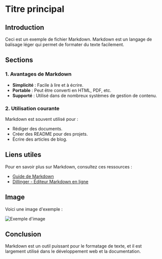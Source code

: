 # Titre principal

## Introduction

Ceci est un exemple de fichier Markdown. Markdown est un langage de balisage léger qui permet de formater du texte facilement.

## Sections

### 1. Avantages de Markdown

- **Simplicité** : Facile à lire et à écrire.
- **Portable** : Peut être converti en HTML, PDF, etc.
- **Supporté** : Utilisé dans de nombreux systèmes de gestion de contenu.

### 2. Utilisation courante

Markdown est souvent utilisé pour :

- Rédiger des documents.
- Créer des README pour des projets.
- Écrire des articles de blog.

## Liens utiles

Pour en savoir plus sur Markdown, consultez ces ressources :

- [Guide de Markdown](https://www.markdownguide.org/)
- [Dillinger - Éditeur Markdown en ligne](https://dillinger.io/)

## Image

Voici une image d'exemple :

![Exemple d'image](https://via.placeholder.com/150)

## Conclusion

Markdown est un outil puissant pour le formatage de texte, et il est largement utilisé dans le développement web et la documentation.
